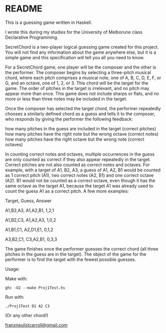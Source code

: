 # README #

This is a guessing game written in Haskell.

I wrote this during my studies for the University of Melborune class Declarative Programming.

SecretChord is a two-player logical guessing game created for this project. You will not find any information about the game anywhere else, but it is a simple game and this specification will tell you all you need to know.

For a SecretChord game, one player will be the composer and the other is the performer. The composer begins by selecting a three-pitch musical chord, where each pitch comprises a musical note, one of A, B, C, D, E, F, or G, and an octave, one of 1, 2, or 3. This chord will be the target for the game. The order of pitches in the target is irrelevant, and no pitch may appear more than once. This game does not include sharps or flats, and no more or less than three notes may be included in the target.

Once the composer has selected the target chord, the performer repeatedly chooses a similarly defined chord as a guess and tells it to the composer, who responds by giving the performer the following feedback:

how many pitches in the guess are included in the target (correct pitches)
how many pitches have the right note but the wrong octave (correct notes)
how many pitches have the right octave but the wrong note (correct octaves) 

In counting correct notes and octaves, multiple occurrences in the guess are only counted as correct if they also appear repeatedly in the target. Correct pitches are not also counted as correct notes and octaves. For example, with a target of A1, B2, A3, a guess of A1, A2, B1 would be counted as 1 correct pitch (A1), two correct notes (A2, B1) and one correct octave (A2). B1 would not be counted as a correct octave, even though it has the same octave as the target A1, because the target A1 was already used to count the guess A1 as a correct pitch. A few more examples:

Target, Guess, Answer

A1,B2,A3, A1,A2,B1, 1,2,1

A1,B2,C3, A1,A2,A3, 1,0,2

A1,B1,C1, A2,D1,E1, 0,1,2

A3,B2,C1, C3,A2,B1, 0,3,3

The game finishes once the performer guesses the correct chord (all three pitches in the guess are in the target). The object of the game for the performer is to find the target with the fewest possible guesses.

Usage:

Make with:

    ghc -O2 --make Proj1Test.hs

Run with:

    ./Proj1Test D1 A2 C3

(Or any other chord!)

franzneulistcarroll@gmail.com